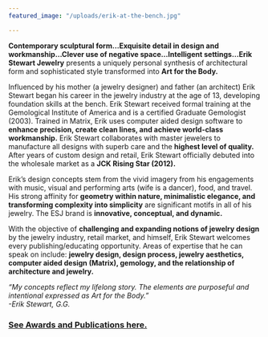 ```yaml
---
featured_image: "/uploads/erik-at-the-bench.jpg"

---
```

**Contemporary sculptural form…Exquisite detail in design and workmanship…Clever use of negative space…Intelligent settings…Erik Stewart Jewelry** presents a uniquely personal synthesis of architectural form and sophisticated style transformed into **Art for the Body.**

Influenced by his mother (a jewelry designer) and father (an architect) Erik Stewart began his career in the jewelry industry at the age of 13, developing foundation skills at the bench. Erik Stewart received formal training at the Gemological Institute of America and is a certified Graduate Gemologist (2003). Trained in Matrix, Erik uses computer aided design software to **enhance precision, create clean lines, and achieve world-class workmanship.** Erik Stewart collaborates with master jewelers to manufacture all designs with superb care and the **highest level of quality.** After years of custom design and retail, Erik Stewart officially debuted into the wholesale market as a **JCK Rising Star (2012).**

Erik’s design concepts stem from the vivid imagery from his engagements with music, visual and performing arts (wife is a dancer), food, and travel. His strong affinity for **geometry within nature, minimalistic elegance, and transforming complexity into simplicity** are significant motifs in all of his jewelry. The ESJ brand is **innovative, conceptual, and dynamic.**

With the objective of **challenging and expanding notions of jewelry design** by the jewelry industry, retail market, and himself, Erik Stewart welcomes every publishing/educating opportunity. Areas of expertise that he can speak on include: **jewelry design, design process, jewelry aesthetics, computer aided design (Matrix), gemology, and the relationship of architecture and jewelry.**

_“My concepts reflect my lifelong story. The elements are purposeful and intentional expressed as Art for the Body.”  
\-Erik Stewart, G.G._

### [See Awards and Publications here.](https://erikstewartjewelry.com/news/ "News")